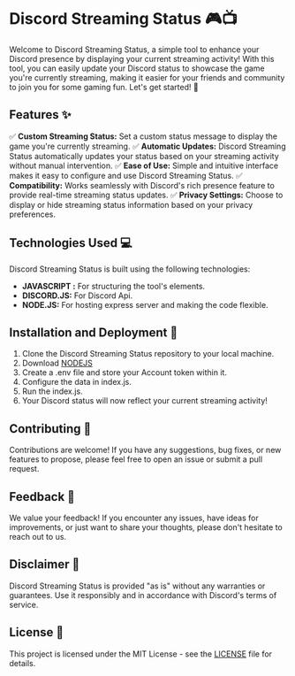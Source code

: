 # Discord Streaming Status 🎮📺

Welcome to Discord Streaming Status, a simple tool to enhance your Discord presence by displaying your current streaming activity! With this tool, you can easily update your Discord status to showcase the game you're currently streaming, making it easier for your friends and community to join you for some gaming fun. Let's get started! 🚀

## Features ✨

✅ **Custom Streaming Status:** Set a custom status message to display the game you're currently streaming.
✅ **Automatic Updates:** Discord Streaming Status automatically updates your status based on your streaming activity without manual intervention.
✅ **Ease of Use:** Simple and intuitive interface makes it easy to configure and use Discord Streaming Status.
✅ **Compatibility:** Works seamlessly with Discord's rich presence feature to provide real-time streaming status updates.
✅ **Privacy Settings:** Choose to display or hide streaming status information based on your privacy preferences.

## Technologies Used 💻

Discord Streaming Status is built using the following technologies:

- **JAVASCRIPT :** For structuring the tool's elements.
- **DISCORD.JS:** For Discord Api.
- **NODE.JS:** For hosting express server and making the code flexible.

## Installation and Deployment 🚀

1. Clone the Discord Streaming Status repository to your local machine.
2. Download [NODEJS](https://nodejs.org/en/download)
3. Create a .env file and store your Account token within it.
4. Configure the data in index.js.
5. Run the index.js.
6. Your Discord status will now reflect your current streaming activity!

## Contributing 🤝

Contributions are welcome! If you have any suggestions, bug fixes, or new features to propose, please feel free to open an issue or submit a pull request.

## Feedback 📝

We value your feedback! If you encounter any issues, have ideas for improvements, or just want to share your thoughts, please don't hesitate to reach out to us.

## Disclaimer 📣

Discord Streaming Status is provided "as is" without any warranties or guarantees. Use it responsibly and in accordance with Discord's terms of service.

## License 📄

This project is licensed under the MIT License - see the [LICENSE](LICENSE) file for details.
